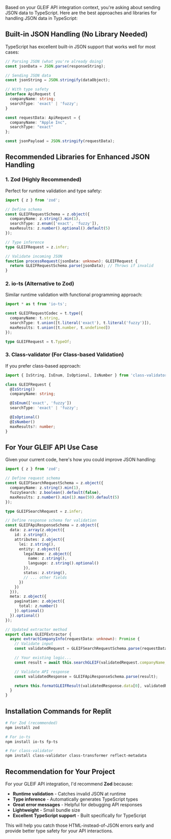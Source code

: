 Based on your GLEIF API integration context, you're asking about sending JSON data to TypeScript. Here are the best approaches and libraries for handling JSON data in TypeScript:

## Built-in JSON Handling (No Library Needed)

TypeScript has excellent built-in JSON support that works well for most cases:

```typescript
// Parsing JSON (what you're already doing)
const jsonData = JSON.parse(responseString);

// Sending JSON data
const jsonString = JSON.stringify(dataObject);

// With type safety
interface ApiRequest {
  companyName: string;
  searchType: 'exact' | 'fuzzy';
}

const requestData: ApiRequest = {
  companyName: "Apple Inc",
  searchType: "exact"
};

const jsonPayload = JSON.stringify(requestData);
```

## Recommended Libraries for Enhanced JSON Handling

### 1. **Zod** (Highly Recommended)
Perfect for runtime validation and type safety:

```typescript
import { z } from 'zod';

// Define schema
const GLEIFRequestSchema = z.object({
  companyName: z.string().min(1),
  searchType: z.enum(['exact', 'fuzzy']),
  maxResults: z.number().optional().default(5)
});

// Type inference
type GLEIFRequest = z.infer;

// Validate incoming JSON
function processRequest(jsonData: unknown): GLEIFRequest {
  return GLEIFRequestSchema.parse(jsonData); // Throws if invalid
}
```

### 2. **io-ts** (Alternative to Zod)
Similar runtime validation with functional programming approach:

```typescript
import * as t from 'io-ts';

const GLEIFRequestCodec = t.type({
  companyName: t.string,
  searchType: t.union([t.literal('exact'), t.literal('fuzzy')]),
  maxResults: t.union([t.number, t.undefined])
});

type GLEIFRequest = t.TypeOf;
```

### 3. **Class-validator** (For Class-based Validation)
If you prefer class-based approach:

```typescript
import { IsString, IsEnum, IsOptional, IsNumber } from 'class-validator';

class GLEIFRequest {
  @IsString()
  companyName: string;

  @IsEnum(['exact', 'fuzzy'])
  searchType: 'exact' | 'fuzzy';

  @IsOptional()
  @IsNumber()
  maxResults?: number;
}
```

## For Your GLEIF API Use Case

Given your current code, here's how you could improve JSON handling:

```typescript
import { z } from 'zod';

// Define request schema
const GLEIFSearchRequestSchema = z.object({
  companyName: z.string().min(1),
  fuzzySearch: z.boolean().default(false),
  maxResults: z.number().min(1).max(50).default(5)
});

type GLEIFSearchRequest = z.infer;

// Define response schema for validation
const GLEIFApiResponseSchema = z.object({
  data: z.array(z.object({
    id: z.string(),
    attributes: z.object({
      lei: z.string(),
      entity: z.object({
        legalName: z.object({
          name: z.string(),
          language: z.string().optional()
        }),
        status: z.string(),
        // ... other fields
      })
    })
  })),
  meta: z.object({
    pagination: z.object({
      total: z.number()
    }).optional()
  }).optional()
});

// Updated extractor method
export class GLEIFExtractor {
  async extractCompanyInfo(requestData: unknown): Promise {
    // Validate input
    const validatedRequest = GLEIFSearchRequestSchema.parse(requestData);

    // Your existing logic...
    const result = await this.searchGLEIF(validatedRequest.companyName, validatedRequest.fuzzySearch);

    // Validate API response
    const validatedResponse = GLEIFApiResponseSchema.parse(result);

    return this.formatGLEIFResult(validatedResponse.data[0], validatedResponse.data.length);
  }
}
```

## Installation Commands for Replit

```bash
# For Zod (recommended)
npm install zod

# For io-ts
npm install io-ts fp-ts

# For class-validator
npm install class-validator class-transformer reflect-metadata
```

## Recommendation for Your Project

For your GLEIF API integration, I'd recommend **Zod** because:

- **Runtime validation** - Catches invalid JSON at runtime
- **Type inference** - Automatically generates TypeScript types
- **Great error messages** - Helpful for debugging API responses
- **Lightweight** - Small bundle size
- **Excellent TypeScript support** - Built specifically for TypeScript

This will help you catch those HTML-instead-of-JSON errors early and provide better type safety for your API interactions.